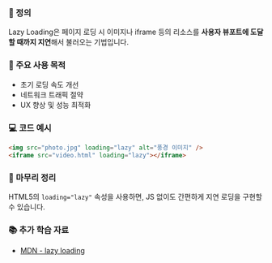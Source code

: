 ### 📘 정의

Lazy Loading은 페이지 로딩 시 이미지나 iframe 등의 리소스를 **사용자 뷰포트에 도달할 때까지 지연**해서 불러오는 기법입니다.

### 🎯 주요 사용 목적

- 초기 로딩 속도 개선
- 네트워크 트래픽 절약
- UX 향상 및 성능 최적화

### 💻 코드 예시

```html
<img src="photo.jpg" loading="lazy" alt="풍경 이미지" />
<iframe src="video.html" loading="lazy"></iframe>
```

### 🧩 마무리 정리

HTML5의 `loading="lazy"` 속성을 사용하면, JS 없이도 간편하게 지연 로딩을 구현할 수 있습니다.

### 📚 추가 학습 자료

- [MDN - lazy loading](https://developer.mozilla.org/ko/docs/Web/Performance/Lazy_loading)
